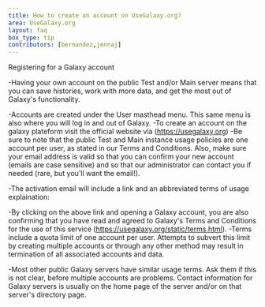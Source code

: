 ```yaml
---
title: How to create an account on UseGalaxy.org?
area: UseGalaxy.org
layout: faq
box_type: tip
contributors: [bernandez,jennaj]
---
```


Registering for a Galaxy account

-Having your own account on the public Test and/or Main server means that you can save histories, work with more data, and get the most out of Galaxy's functionality.

-Accounts are created under the User masthead menu. This same menu is also where you will log in and out of Galaxy.
-To create an account on the galaxy plateform visit the official website via (https://usegalaxy.org)
-Be sure to note that the public Test and Main instance usage policies are one account per user, as stated in our Terms and Conditions. Also, make sure your email address is valid so that you can confirm your new account (emails are case sensitive) and so that our administrator can contact you if needed (rare, but you'll want the email!).

-The activation email will include a link and an abbreviated terms of usage explaination:

-By clicking on the above link and opening a Galaxy account, you are also confirming that you have read and agreed to Galaxy's Terms and Conditions for the use of this service (https://usegalaxy.org/static/terms.html). 
-Terms include a quota limit of one account per user. Attempts to subvert this limit by creating multiple accounts or through any other method may result in termination of all associated accounts and data.

-Most other public Galaxy servers have similar usage terms. Ask them if this is not clear, before multiple accounts are problems. Contact information for Galaxy servers is usually on the home page of the server and/or on that server's directory page.

